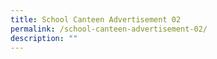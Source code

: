 ```yaml
---
title: School Canteen Advertisement 02
permalink: /school-canteen-advertisement-02/
description: ""
---
```

